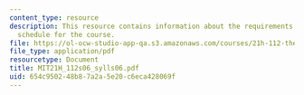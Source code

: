 ```yaml
---
content_type: resource
description: This resource contains information about the requirements and reading
  schedule for the course.
file: https://ol-ocw-studio-app-qa.s3.amazonaws.com/courses/21h-112-the-american-revolution-spring-2006/654c950248b87a2a5e20c6eca428069f_MIT21H_112s06_sylls06.pdf
file_type: application/pdf
resourcetype: Document
title: MIT21H_112s06_sylls06.pdf
uid: 654c9502-48b8-7a2a-5e20-c6eca428069f
---
```

